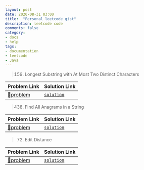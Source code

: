 ```yaml
---
layout: post
date: 2020-08-31 03:00
title:  "Personal leetcode gist"
description: leetcode code
comments: false
category: 
- docs
- help
tags:
- documentation
- leetcode
- Java
---
```


> 159. Longest Substring with At Most Two Distinct Characters


| Problem Link | Solution Link |
| --- | --- |
| [📜problem](https://leetcode.com/problems/longest-substring-with-at-most-two-distinct-characters/) | [`solution`](https://gist.github.com/LoneRan/2cdd40d62f5f391660e1f6cafdbac5ef)|



> 438. Find All Anagrams in a String


| Problem Link | Solution Link |
| --- | --- |
| [📜problem](https://leetcode.com/problems/find-all-anagrams-in-a-string/) | [`solution`](https://gist.github.com/LoneRan/f696afb961895af1f93e75764fa0122a)|


> 72. Edit Distance


| Problem Link | Solution Link |
| --- | --- |
| [📜problem](https://leetcode.com/problems/edit-distance/) | [`solution`](https://gist.github.com/LoneRan/4835cb1cdebabeb3349c4ca8466c1fd2)|

